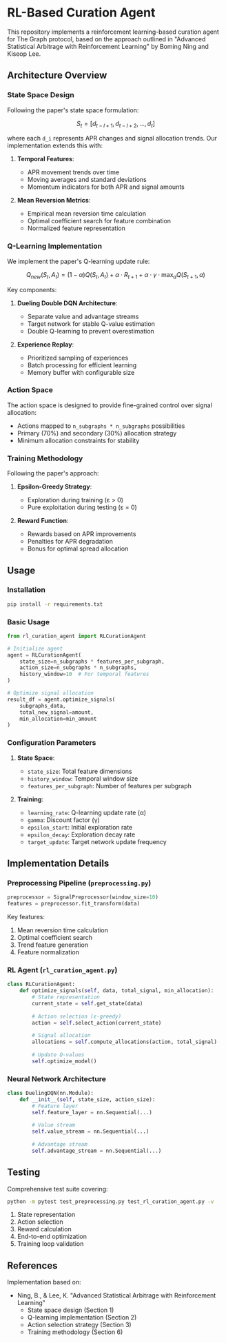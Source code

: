 # RL-Based Curation Agent

This repository implements a reinforcement learning-based curation agent for The Graph protocol, based on the approach outlined in "Advanced Statistical Arbitrage with Reinforcement Learning" by Boming Ning and Kiseop Lee.

## Architecture Overview

### State Space Design

Following the paper's state space formulation:
```math
S_t = [d_{t-l+1}, d_{t-l+2}, ..., d_t]
```
where each `d_i` represents APR changes and signal allocation trends. Our implementation extends this with:

1. **Temporal Features**:
   - APR movement trends over time
   - Moving averages and standard deviations
   - Momentum indicators for both APR and signal amounts

2. **Mean Reversion Metrics**:
   - Empirical mean reversion time calculation
   - Optimal coefficient search for feature combination
   - Normalized feature representation

### Q-Learning Implementation

We implement the paper's Q-learning update rule:
```math
Q_{new}(S_t, A_t) = (1 - α)Q(S_t, A_t) + α · R_{t+1} + α · γ · \max_a Q(S_{t+1}, a)
```

Key components:
1. **Dueling Double DQN Architecture**:
   - Separate value and advantage streams
   - Target network for stable Q-value estimation
   - Double Q-learning to prevent overestimation

2. **Experience Replay**:
   - Prioritized sampling of experiences
   - Batch processing for efficient learning
   - Memory buffer with configurable size

### Action Space

The action space is designed to provide fine-grained control over signal allocation:
- Actions mapped to `n_subgraphs * n_subgraphs` possibilities
- Primary (70%) and secondary (30%) allocation strategy
- Minimum allocation constraints for stability

### Training Methodology

Following the paper's approach:
1. **Epsilon-Greedy Strategy**:
   - Exploration during training (ε > 0)
   - Pure exploitation during testing (ε = 0)

2. **Reward Function**:
   - Rewards based on APR improvements
   - Penalties for APR degradation
   - Bonus for optimal spread allocation

## Usage

### Installation
```bash
pip install -r requirements.txt
```

### Basic Usage
```python
from rl_curation_agent import RLCurationAgent

# Initialize agent
agent = RLCurationAgent(
    state_size=n_subgraphs * features_per_subgraph,
    action_size=n_subgraphs * n_subgraphs,
    history_window=10  # For temporal features
)

# Optimize signal allocation
result_df = agent.optimize_signals(
    subgraphs_data,
    total_new_signal=amount,
    min_allocation=min_amount
)
```

### Configuration Parameters

1. **State Space**:
   - `state_size`: Total feature dimensions
   - `history_window`: Temporal window size
   - `features_per_subgraph`: Number of features per subgraph

2. **Training**:
   - `learning_rate`: Q-learning update rate (α)
   - `gamma`: Discount factor (γ)
   - `epsilon_start`: Initial exploration rate
   - `epsilon_decay`: Exploration decay rate
   - `target_update`: Target network update frequency

## Implementation Details

### Preprocessing Pipeline (`preprocessing.py`)
```python
preprocessor = SignalPreprocessor(window_size=10)
features = preprocessor.fit_transform(data)
```

Key features:
1. Mean reversion time calculation
2. Optimal coefficient search
3. Trend feature generation
4. Feature normalization

### RL Agent (`rl_curation_agent.py`)
```python
class RLCurationAgent:
    def optimize_signals(self, data, total_signal, min_allocation):
        # State representation
        current_state = self.get_state(data)
        
        # Action selection (ε-greedy)
        action = self.select_action(current_state)
        
        # Signal allocation
        allocations = self.compute_allocations(action, total_signal)
        
        # Update Q-values
        self.optimize_model()
```

### Neural Network Architecture
```python
class DuelingDQN(nn.Module):
    def __init__(self, state_size, action_size):
        # Feature layer
        self.feature_layer = nn.Sequential(...)
        
        # Value stream
        self.value_stream = nn.Sequential(...)
        
        # Advantage stream
        self.advantage_stream = nn.Sequential(...)
```

## Testing

Comprehensive test suite covering:
```bash
python -m pytest test_preprocessing.py test_rl_curation_agent.py -v
```

1. State representation
2. Action selection
3. Reward calculation
4. End-to-end optimization
5. Training loop validation

## References

Implementation based on:
- Ning, B., & Lee, K. "Advanced Statistical Arbitrage with Reinforcement Learning"
  - State space design (Section 1)
  - Q-learning implementation (Section 2)
  - Action selection strategy (Section 3)
  - Training methodology (Section 6)
